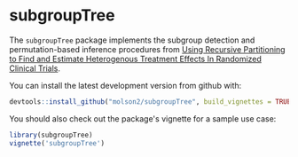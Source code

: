 subgroupTree
=========

The `subgroupTree` package implements the subgroup detection and permutation-based inference procedures from [Using Recursive Partitioning to Find and Estimate Heterogenous Treatment Effects In Randomized Clinical Trials](https://arxiv.org/abs/1807.04164).

You can install the latest development version from github with:

``` r
devtools::install_github("molson2/subgroupTree", build_vignettes = TRUE
```

You should also check out the package's vignette for a sample use case:

``` r
library(subgroupTree)
vignette('subgroupTree')
```
